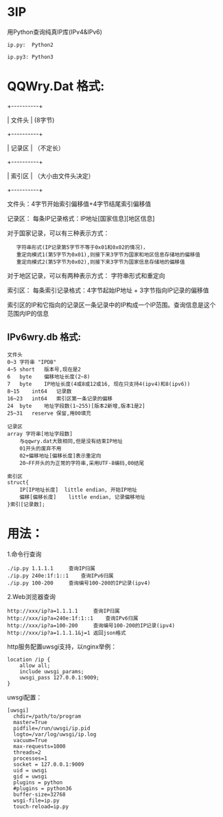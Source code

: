 # 3IP

用Python查询纯真IP库(IPv4&IPv6)

	ip.py:	Python2

	ip.py3:	Python3
	

# QQWry.Dat 格式:

+----------+

|  文件头  |  (8字节)

+----------+

|  记录区  | （不定长）

+----------+

|  索引区  | （大小由文件头决定）

+----------+


文件头：4字节开始索引偏移值+4字节结尾索引偏移值

记录区： 每条IP记录格式：IP地址[国家信息][地区信息]

   对于国家记录，可以有三种表示方式：

       字符串形式(IP记录第5字节不等于0x01和0x02的情况)，
       重定向模式1(第5字节为0x01),则接下来3字节为国家和地区信息存储地的偏移值
       重定向模式2(第5字节为0x02),则接下来3字节为国家信息存储地的偏移值

   对于地区记录，可以有两种表示方式： 字符串形式和重定向

索引区： 每条索引记录格式：4字节起始IP地址 + 3字节指向IP记录的偏移值

   索引区的IP和它指向的记录区一条记录中的IP构成一个IP范围。查询信息是这个
   范围内IP的信息

## IPv6wry.db 格式:

```
文件头
0~3	字符串	"IPDB"
4~5	short	版本号,现在是2
6	byte	偏移地址长度(2~8)
7	byte	IP地址长度(4或8或12或16, 现在只支持4(ipv4)和8(ipv6))
8~15	int64	记录数
16~23	int64	索引区第一条记录的偏移
24	byte	地址字段数(1~255)[版本2新增,版本1是2]
25~31	reserve	保留,用00填充

记录区
array 字符串[地址字段数]
	与qqwry.dat大致相同,但是没有结束IP地址
	01开头的废弃不用
	02+偏移地址[偏移长度]表示重定向
	20~FF开头的为正常的字符串,采用UTF-8编码,00结尾

索引区
struct{
	IP[IP地址长度]	little endian, 开始IP地址
	偏移[偏移长度]	little endian, 记录偏移地址
}索引[记录数];
```

# 用法：

1.命令行查询

	./ip.py 1.1.1.1		查询IP归属
	./ip.py 240e:1f:1::1	查询IPv6归属
	./ip.py 100-200		查询编号100-200的IP记录(ipv4)

2.Web浏览器查询

	http://xxx/ip?a=1.1.1.1		查询IP归属
	http://xxx/ip?a=240e:1f:1::1	查询IPv6归属
	http://xxx/ip?a=100-200		查询编号100-200的IP记录(ipv4)
	http://xxx/ip?a=1.1.1.1&j=1	返回json格式

  http服务配置uwsgi支持，以nginx举例：

	location /ip {
		allow all;
		include uwsgi_params;
		uwsgi_pass 127.0.0.1:9009;
	}

  uwsgi配置：

	[uwsgi]
	  chdir=/path/to/program
	  master=True
	  pidfile=/run/uwsgi/ip.pid
	  logto=/var/log/uwsgi/ip.log
	  vacuum=True
	  max-requests=1000
	  threads=2
	  processes=1
	  socket = 127.0.0.1:9009
	  uid = uwsgi
	  gid = uwsgi
	  plugins = python
	  #plugins = python36
	  buffer-size=32768
	  wsgi-file=ip.py
	  touch-reload=ip.py

